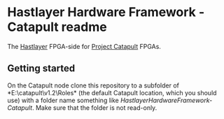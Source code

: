 # Hastlayer Hardware Framework - Catapult readme



The [Hastlayer](http://hastlayer.com/) FPGA-side for [Project Catapult](https://www.microsoft.com/en-us/research/academic-program/project-catapult-academic-program/) FPGAs.


## Getting started

On the Catapult node clone this repository to a subfolder of *E:\catapult\v1.2\Roles\* (the default Catapult location, which you should use) with a folder name something like *HastlayerHardwareFramework-Catapult*. Make sure that the folder is not read-only.
